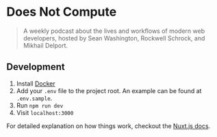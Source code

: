 # Does Not Compute

> A weekly podcast about the lives and workflows of modern web developers, hosted by Sean Washington, Rockwell Schrock, and Mikhail Delport.

## Development

1. Install [Docker](https://www.docker.com/)
2. Add your `.env` file to the project root. An example can be found at `.env.sample`.
3. Run `npm run dev`
4. Visit `localhost:3000`

For detailed explanation on how things work, checkout the [Nuxt.js docs](https://github.com/nuxt/nuxt.js).
